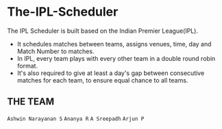 # The-IPL-Scheduler
The IPL Scheduler is built based on the Indian Premier League(IPL). 

- It schedules matches between teams, assigns venues, time, day and Match Number to matches.
- In IPL, every team plays with every other team in a double round robin format.
- It's also required to give at least a day's gap between consecutive matches for each team, to ensure equal chance to all teams.

## THE TEAM

`Ashwin Narayanan S`
`Ananya R`
`A Sreepadh`
`Arjun P`
